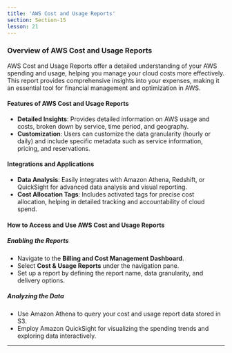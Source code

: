 ```yaml
---
title: 'AWS Cost and Usage Reports'
section: Section-15
lesson: 21
---
```


### Overview of AWS Cost and Usage Reports

AWS Cost and Usage Reports offer a detailed understanding of your AWS spending and usage, helping you manage your cloud costs more effectively. This report provides comprehensive insights into your expenses, making it an essential tool for financial management and optimization in AWS.

<!-- pagebreak -->

#### Features of AWS Cost and Usage Reports

- **Detailed Insights**: Provides detailed information on AWS usage and costs, broken down by service, time period, and geography.
- **Customization**: Users can customize the data granularity (hourly or daily) and include specific metadata such as service information, pricing, and reservations.

<!-- pagebreak -->

#### Integrations and Applications

- **Data Analysis**: Easily integrates with Amazon Athena, Redshift, or QuickSight for advanced data analysis and visual reporting.
- **Cost Allocation Tags**: Includes activated tags for precise cost allocation, helping in detailed tracking and accountability of cloud spend.

<!-- pagebreak -->

#### How to Access and Use AWS Cost and Usage Reports

##### Enabling the Reports

- Navigate to the **Billing and Cost Management Dashboard**.
- Select **Cost & Usage Reports** under the navigation pane.
- Set up a report by defining the report name, data granularity, and delivery options.

##### Analyzing the Data

- Use Amazon Athena to query your cost and usage report data stored in S3.
- Employ Amazon QuickSight for visualizing the spending trends and exploring data interactively.

---

